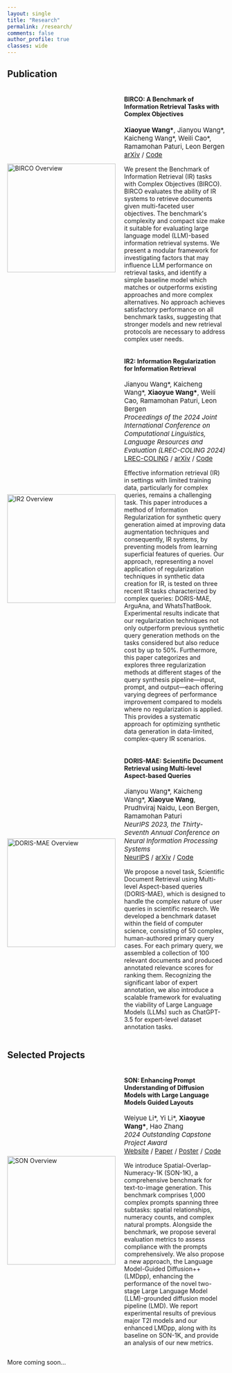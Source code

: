 ```yaml
---
layout: single
title: "Research"
permalink: /research/
comments: false
author_profile: true
classes: wide
---
```

## Publication
<div style="display: flex; align-items: center; justify-content: flex-start;">
  <img src="../assets/images/BIRCO_overview.png" alt="BIRCO Overview" style="width: 250px; margin-right: 20px;">
  <div>
    <h4>BIRCO: A Benchmark of Information Retrieval Tasks with Complex Objectives</h4>
    <p style="font-size:15px;">
    <b>Xiaoyue Wang*</b>, Jianyou Wang*, Kaicheng Wang*, Weili Cao*, Ramamohan Paturi, Leon Bergen<br>
    <!-- <em>Under Review</em><br> -->
    <a href="https://arxiv.org/abs/2402.14151">arXiv</a> / <a href="https://github.com/BIRCO-benchmark/BIRCO">Code</a>
    </p>
    <p style="font-size:14px;">
      We present the Benchmark of Information Retrieval (IR) tasks with Complex Objectives (BIRCO). BIRCO evaluates the ability of IR systems to retrieve documents given multi-faceted user objectives. The benchmark's complexity and compact size make it suitable for evaluating large language model (LLM)-based information retrieval systems. We present a modular framework for investigating factors that may influence LLM performance on retrieval tasks, and identify a simple baseline model which matches or outperforms existing approaches and more complex alternatives. No approach achieves satisfactory performance on all benchmark tasks, suggesting that stronger models and new retrieval protocols are necessary to address complex user needs.
    </p>
  </div>
</div>

<div style="display: flex; align-items: center; justify-content: flex-start;">
  <img src="../assets/images/IR2_overview.png" alt="IR2 Overview" style="width: 250px; margin-right: 20px;">
  <div>
    <h4>IR2: Information Regularization for Information Retrieval</h4>
    <p style="font-size:15px;">
    Jianyou Wang*, Kaicheng Wang*, <b>Xiaoyue Wang*</b>, Weili Cao, Ramamohan Paturi, Leon Bergen<br>
    <em>Proceedings of the 2024 Joint International Conference on Computational Linguistics, Language Resources and Evaluation (LREC-COLING 2024)</em><br>
    <a href="https://aclanthology.org/2024.lrec-main.810/">LREC-COLING</a> / <a href="https://arxiv.org/abs/2402.16200">arXiv</a> / <a href="https://github.com/Info-Regularization/Information-Regularization">Code</a>
    </p>
    <p style="font-size:14px;">
      Effective information retrieval (IR) in settings with limited training data, particularly for complex queries, remains a challenging task. This paper introduces a method of Information Regularization for synthetic query generation aimed at improving data augmentation techniques and consequently, IR systems, by preventing models from learning superficial features of queries. Our approach, representing a novel application of regularization techniques in synthetic data creation for IR, is tested on three recent IR tasks characterized by complex queries: DORIS-MAE, ArguAna, and WhatsThatBook. Experimental results indicate that our regularization techniques not only outperform previous synthetic query generation methods on the tasks considered but also reduce cost by up to 50%. Furthermore, this paper categorizes and explores three regularization methods at different stages of the query synthesis pipeline—input, prompt, and output—each offering varying degrees of performance improvement compared to models where no regularization is applied. This provides a systematic approach for optimizing synthetic data generation in data-limited, complex-query IR scenarios.
    </p>
  </div>
</div>

<div style="display: flex; align-items: center; justify-content: flex-start;">
  <img src="../assets/images/doris-mae_overview.png" alt="DORIS-MAE Overview" style="width: 250px; margin-right: 20px;">
  <div>
    <h4>DORIS-MAE: Scientific Document Retrieval using Multi-level Aspect-based Queries</h4>
    <p style="font-size:15px;">
    Jianyou Wang*, Kaicheng Wang*, <b>Xiaoyue Wang</b>, Prudhviraj Naidu, Leon Bergen, Ramamohan Paturi<br>
    <em>NeurIPS 2023, the Thirty-Seventh Annual Conference on Neural Information Processing Systems</em><br>
    <a href="https://proceedings.neurips.cc/paper_files/paper/2023/hash/78f9c04bdcb06f1ada3902912d8b64ba-Abstract-Datasets_and_Benchmarks.html">NeurIPS</a> / <a href="https://arxiv.org/abs/2310.04678">arXiv</a> / <a href="https://github.com/Real-Doris-Mae/Doris-Mae-Dataset">Code</a>
    </p>
    <p style="font-size:14px;">
      We propose a novel task, Scientific Document Retrieval using Multi-level Aspect-based queries (DORIS-MAE), which is designed to handle the complex nature of user queries in scientific research. We developed a benchmark dataset within the field of computer science, consisting of 50 complex, human-authored primary query cases. For each primary query, we assembled a collection of 100 relevant documents and produced annotated relevance scores for ranking them. Recognizing the significant labor of expert annotation, we also introduce a scalable framework for evaluating the viability of Large Language Models (LLMs) such as ChatGPT-3.5 for expert-level dataset annotation tasks.
    </p>
  </div>
</div>


## Selected Projects
<div style="display: flex; align-items: center; justify-content: flex-start;">
  <img src="../assets/images/son_overview.png" alt="SON Overview" style="width: 250px; margin-right: 20px;">
  <div>
    <h4>SON: Enhancing Prompt Understanding of Diffusion Models with Large Language Models Guided Layouts</h4>
    <p style="font-size:15px;">
    Weiyue Li*, Yi Li*, <b>Xiaoyue Wang*</b>, Hao Zhang<br>
    <em>2024 Outstanding Capstone Project Award</em><br>
    <a href="https://weiyueli7.github.io/SON/">Website</a> / <a href="https://weiyueli7.github.io/SON/report/report.pdf">Paper</a> / <a href="https://drive.google.com/file/d/100QXLrC5NdG2Kyd8ImY7iSz4W_btVsSg/view">Poster</a> / <a href="https://github.com/weiyueli7/SON">Code</a>
    </p>
    <p style="font-size:14px;">
      We introduce Spatial-Overlap-Numeracy-1K (SON-1K), a comprehensive benchmark for text-to-image generation. This benchmark comprises 1,000 complex prompts spanning three subtasks: spatial relationships, numeracy counts, and complex natural prompts. Alongside the benchmark, we propose several evaluation metrics to assess compliance with the prompts comprehensively. We also propose a new approach, the Language Model-Guided Diffusion++ (LMDpp), enhancing the performance of the novel two-stage Large Language Model (LLM)-grounded diffusion model pipeline (LMD). We report experimental results of previous major T2I models and our enhanced LMDpp, along with its baseline on SON-1K, and provide an analysis of our new metrics.
    </p>
  </div>
</div>

More coming soon...